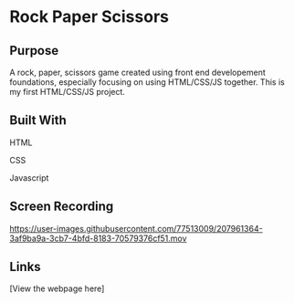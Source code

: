 # Rock Paper Scissors

## Purpose
A rock, paper, scissors game created using front end developement foundations, especially focusing on using HTML/CSS/JS together. This is my first HTML/CSS/JS project. 


## Built With
HTML

CSS

Javascript

## Screen Recording

https://user-images.githubusercontent.com/77513009/207961364-3af9ba9a-3cb7-4bfd-8183-70579376cf51.mov

## Links
[View the webpage here]

